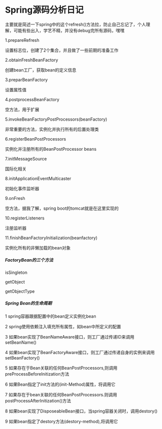# Spring源码分析日记

主要就是简述一下spring中的这个refresh()方法拉，防止自己忘记了，个人理解，可能有些出入，学艺不精，并没有debug完所有源码，嘿嘿

1.prepareRefresh

设置标志位，创建了2个集合，并且做了一些前期的准备工作

2.obtainFreshBeanFactory

创建bean工厂，获取bean的定义信息

3.preparBeanFactory

设置属性值

4.postprocessBeanFactory

空方法，用于扩展

5.invokeBeanFactoryPostProcessors(beanFactory)

非常重要的方法，实例化并执行所有的后置处理类

6.registerBeanPostProcessors

实例化并注册所有的BeanPostProcessor beans

7.initMessageSource

国际化相关

8.initApplicationEventMulticaster

初始化事件监听器

9.onFresh

空方法，据我了解，spring boot的tomcat就是在这里实现的

10.registerListeners

注册监听器

11.finishBeanFactoryInitialization(beanfactory)

实例化所有的非懒加载的bean对象

##### FactoryBean的三个方法

isSingleton

getObject

getObjectType

##### Spring Bean的生命周期

1 spring容器跟据配置中的bean定义实例化bean

2 spring使用依赖注入填充所有属性，如bean中所定义的配置

3 如果bean实现了BeanNameAware接口，则工厂通过传递ID来调用setBeanName()

4 如果bean实现了BeanFactoryAware接口，则工厂通过传递自身的实例来调用setBeanFactory()

5 如果存在于Bean关联的任何BeanPostProcessors,则调用preProcessBeforeInitization方法

6 如果Bean指定了init方法的(init-Method)属性，将调用它

7 如果存在于bean关联的任何BeanPostProcessors.则调用postProcessAfterInitization()方法

8 如果bean实现了DisposeableBean接口，当spring容器关闭时，调用destory()

9 如果bean指定了destory方法(destory-method),将调用它


